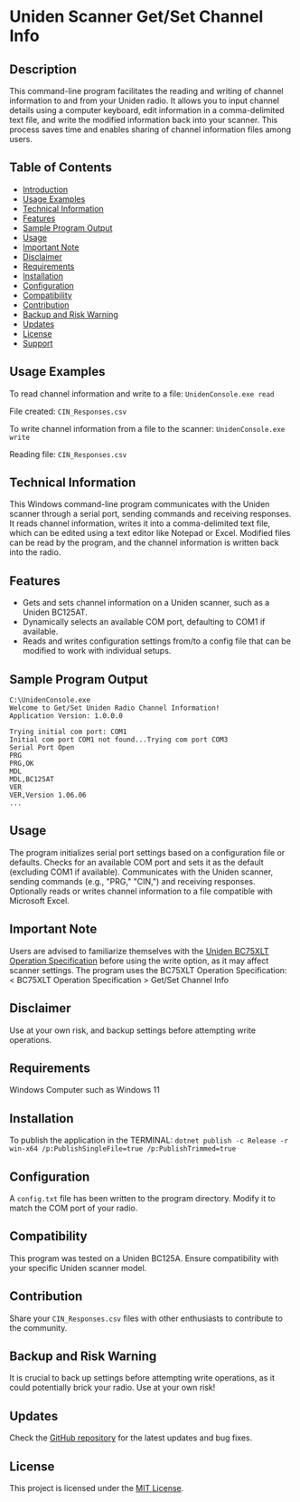 # Uniden Scanner Get/Set Channel Info

## Description
This command-line program facilitates the reading and writing of channel information to and from your Uniden radio. It allows you to input channel details using a computer keyboard, edit information in a comma-delimited text file, and write the modified information back into your scanner. This process saves time and enables sharing of channel information files among users.

## Table of Contents
- [Introduction](#introduction)
- [Usage Examples](#usage-examples)
- [Technical Information](#technical-information)
- [Features](#features)
- [Sample Program Output](#sample-program-output)
- [Usage](#usage)
- [Important Note](#important-note)
- [Disclaimer](#disclaimer)
- [Requirements](#requirements)
- [Installation](#installation)
- [Configuration](#configuration)
- [Compatibility](#compatibility)
- [Contribution](#contribution)
- [Backup and Risk Warning](#backup-and-risk-warning)
- [Updates](#updates)
- [License](#license)
- [Support](#support)

## Usage Examples
To read channel information and write to a file: `UnidenConsole.exe read`

File created: `CIN_Responses.csv`

To write channel information from a file to the scanner: `UnidenConsole.exe write`

Reading file: `CIN_Responses.csv`

## Technical Information
This Windows command-line program communicates with the Uniden scanner through a serial port, sending commands and receiving responses. It reads channel information, writes it into a comma-delimited text file, which can be edited using a text editor like Notepad or Excel. Modified files can be read by the program, and the channel information is written back into the radio.

## Features
- Gets and sets channel information on a Uniden scanner, such as a Uniden BC125AT.
- Dynamically selects an available COM port, defaulting to COM1 if available.
- Reads and writes configuration settings from/to a config file that can be modified to work with individual setups.

## Sample Program Output
```plaintext
C:\UnidenConsole.exe
Welcome to Get/Set Uniden Radio Channel Information!
Application Version: 1.0.0.0

Trying initial com port: COM1
Initial com port COM1 not found...Trying com port COM3
Serial Port Open
PRG
PRG,OK
MDL
MDL,BC125AT
VER
VER,Version 1.06.06
...
```

## Usage
The program initializes serial port settings based on a configuration file or defaults.
Checks for an available COM port and sets it as the default (excluding COM1 if available).
Communicates with the Uniden scanner, sending commands (e.g., "PRG," "CIN,") and receiving responses.
Optionally reads or writes channel information to a file compatible with Microsoft Excel.

## Important Note
Users are advised to familiarize themselves with the [Uniden BC75XLT Operation Specification](https://www.uniden.com.au/wp-content/uploads/2017/06/BC75XLT-Operation-Specification.pdf) before using the write option, as it may affect scanner settings.
The program uses the BC75XLT Operation Specification: < BC75XLT Operation Specification > <COMMAND CIN> Get/Set Channel Info

## Disclaimer
Use at your own risk, and backup settings before attempting write operations.

## Requirements
Windows Computer such as Windows 11

## Installation
To publish the application in the TERMINAL: `dotnet publish -c Release -r win-x64 /p:PublishSingleFile=true /p:PublishTrimmed=true`

## Configuration
A `config.txt` file has been written to the program directory. Modify it to match the COM port of your radio.

## Compatibility
This program was tested on a Uniden BC125A. Ensure compatibility with your specific Uniden scanner model.

## Contribution
Share your `CIN_Responses.csv` files with other enthusiasts to contribute to the community.

## Backup and Risk Warning
It is crucial to back up settings before attempting write operations, as it could potentially brick your radio. Use at your own risk!

## Updates
Check the [GitHub repository](https://github.com/UnidenConsole/UnidenConsole) for the latest updates and bug fixes.

## License
This project is licensed under the [MIT License](https://opensource.org/licenses/MIT).
